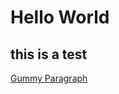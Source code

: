 # Hello World
## this is a test

[Gummy Paragraph](https://danielsan808.github.io/DanielStudio2/SAMPLER3/) 
